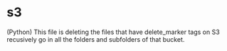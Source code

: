 # s3
(Python) This file is deleting the files that have delete_marker tags on S3 recusively go in all the folders and subfolders of that bucket.
